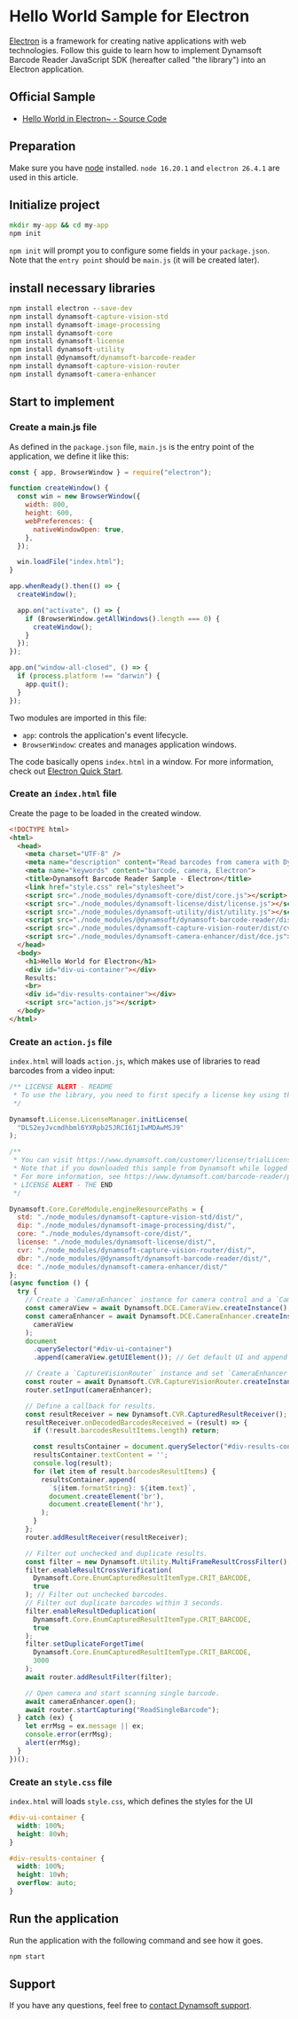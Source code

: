 # Hello World Sample for Electron

[Electron](https://www.electronjs.org/) is a framework for creating native applications with web technologies. Follow this guide to learn how to implement Dynamsoft Barcode Reader JavaScript SDK (hereafter called "the library") into an Electron application.

## Official Sample

* <a target = "_blank" href="https://github.com/Dynamsoft/barcode-reader-javascript-samples/tree/main/hello-world/electron">Hello World in Electron~ - Source Code</a>

## Preparation

Make sure you have [node](https://nodejs.org/) installed. `node 16.20.1` and `electron 26.4.1` are used in this article.

## Initialize project

```cmd
mkdir my-app && cd my-app
npm init
```

`npm init` will prompt you to configure some fields in your `package.json`. Note that the `entry point` should be `main.js` (it will be created later).

## install necessary libraries

```cmd
npm install electron --save-dev
npm install dynamsoft-capture-vision-std
npm install dynamsoft-image-processing
npm install dynamsoft-core
npm install dynamsoft-license
npm install dynamsoft-utility
npm install @dynamsoft/dynamsoft-barcode-reader
npm install dynamsoft-capture-vision-router
npm install dynamsoft-camera-enhancer
```

## Start to implement

### Create a main.js file

As defined in the `package.json` file, `main.js` is the entry point of the application, we define it like this:

```javascript
const { app, BrowserWindow } = require("electron");

function createWindow() {
  const win = new BrowserWindow({
    width: 800,
    height: 600,
    webPreferences: {
      nativeWindowOpen: true,
    },
  });

  win.loadFile("index.html");
}

app.whenReady().then(() => {
  createWindow();

  app.on("activate", () => {
    if (BrowserWindow.getAllWindows().length === 0) {
      createWindow();
    }
  });
});

app.on("window-all-closed", () => {
  if (process.platform !== "darwin") {
    app.quit();
  }
});
```

Two modules are imported in this file:

* `app`: controls the application's event lifecycle.
* `BrowserWindow`: creates and manages application windows.

The code basically opens `index.html` in a window. For more information, check out [Electron Quick Start](https://www.electronjs.org/docs/latest/tutorial/quick-start).

### Create an `index.html` file

Create the page to be loaded in the created window.

```html
<!DOCTYPE html>
<html>
  <head>
    <meta charset="UTF-8" />
    <meta name="description" content="Read barcodes from camera with Dynamsoft Barcode Reader in an Electron Application.">
    <meta name="keywords" content="barcode, camera, Electron">
    <title>Dynamsoft Barcode Reader Sample - Electron</title>
    <link href="style.css" rel="stylesheet">
    <script src="./node_modules/dynamsoft-core/dist/core.js"></script>
    <script src="./node_modules/dynamsoft-license/dist/license.js"></script>
    <script src="./node_modules/dynamsoft-utility/dist/utility.js"></script>
    <script src="./node_modules/@dynamsoft/dynamsoft-barcode-reader/dist/dbr.js"></script>
    <script src="./node_modules/dynamsoft-capture-vision-router/dist/cvr.js"></script>
    <script src="./node_modules/dynamsoft-camera-enhancer/dist/dce.js"></script>
  </head>
  <body>
    <h1>Hello World for Electron</h1>
    <div id="div-ui-container"></div>
    Results:
    <br>
    <div id="div-results-container"></div>
    <script src="action.js"></script>
  </body>
</html>
```

### Create an `action.js` file

`index.html` will loads `action.js`, which makes use of libraries to read barcodes from a video input:

```javascript
/** LICENSE ALERT - README
 * To use the library, you need to first specify a license key using the API "initLicense()" as shown below.
 */

Dynamsoft.License.LicenseManager.initLicense(
  "DLS2eyJvcmdhbml6YXRpb25JRCI6IjIwMDAwMSJ9"
);

/**
 * You can visit https://www.dynamsoft.com/customer/license/trialLicense?utm_source=github&product=dbr&package=js to get your own trial license good for 30 days.
 * Note that if you downloaded this sample from Dynamsoft while logged in, the above license key may already be your own 30-day trial license.
 * For more information, see https://www.dynamsoft.com/barcode-reader/programming/javascript/user-guide/?ver=9.6.20&utm_source=github#specify-the-license or contact support@dynamsoft.com.
 * LICENSE ALERT - THE END
 */

Dynamsoft.Core.CoreModule.engineResourcePaths = {
  std: "./node_modules/dynamsoft-capture-vision-std/dist/",
  dip: "./node_modules/dynamsoft-image-processing/dist/",
  core: "./node_modules/dynamsoft-core/dist/",
  license: "./node_modules/dynamsoft-license/dist/",
  cvr: "./node_modules/dynamsoft-capture-vision-router/dist/",
  dbr: "./node_modules/@dynamsoft/dynamsoft-barcode-reader/dist/",
  dce: "./node_modules/dynamsoft-camera-enhancer/dist/"
};
(async function () {
  try {
    // Create a `CameraEnhancer` instance for camera control and a `CameraView` instance for UI control.
    const cameraView = await Dynamsoft.DCE.CameraView.createInstance();
    const cameraEnhancer = await Dynamsoft.DCE.CameraEnhancer.createInstance(
      cameraView
    );
    document
      .querySelector("#div-ui-container")
      .append(cameraView.getUIElement()); // Get default UI and append it to DOM.

    // Create a `CaptureVisionRouter` instance and set `CameraEnhancer` instance as its image source.
    const router = await Dynamsoft.CVR.CaptureVisionRouter.createInstance();
    router.setInput(cameraEnhancer);

    // Define a callback for results.
    const resultReceiver = new Dynamsoft.CVR.CapturedResultReceiver();
    resultReceiver.onDecodedBarcodesReceived = (result) => {
      if (!result.barcodesResultItems.length) return;

      const resultsContainer = document.querySelector("#div-results-container");
      resultsContainer.textContent = '';
      console.log(result);
      for (let item of result.barcodesResultItems) {
        resultsContainer.append(
          `${item.formatString}: ${item.text}`,
          document.createElement('br'),
          document.createElement('hr'),
        );
      }
    };
    router.addResultReceiver(resultReceiver);

    // Filter out unchecked and duplicate results.
    const filter = new Dynamsoft.Utility.MultiFrameResultCrossFilter();
    filter.enableResultCrossVerification(
      Dynamsoft.Core.EnumCapturedResultItemType.CRIT_BARCODE,
      true
    ); // Filter out unchecked barcodes.
    // Filter out duplicate barcodes within 3 seconds.
    filter.enableResultDeduplication(
      Dynamsoft.Core.EnumCapturedResultItemType.CRIT_BARCODE,
      true
    );
    filter.setDuplicateForgetTime(
      Dynamsoft.Core.EnumCapturedResultItemType.CRIT_BARCODE,
      3000
    );
    await router.addResultFilter(filter);

    // Open camera and start scanning single barcode.
    await cameraEnhancer.open();
    await router.startCapturing("ReadSingleBarcode");
  } catch (ex) {
    let errMsg = ex.message || ex;
    console.error(errMsg);
    alert(errMsg);
  }
})();
```

### Create an `style.css` file

`index.html` will loads `style.css`, which defines the styles for the UI

```css
#div-ui-container {
  width: 100%;
  height: 80vh;
}

#div-results-container {
  width: 100%;
  height: 10vh;
  overflow: auto;
}
```

## Run the application

Run the application with the following command and see how it goes.

```cmd
npm start
```

## Support

If you have any questions, feel free to [contact Dynamsoft support](https://www.dynamsoft.com/company/contact?utm_source=sampleReadme).
